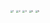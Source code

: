 <img src="https://gitee.com/Acido/images/raw/master/image/202303232256341.jpg" alt="1" style="zoom:25%;" />

<img src="D:\A\考研英语作文85个高分表达\2.jpg" alt="2" style="zoom:25%;" />

<img src="https://gitee.com/Acido/images/raw/master/image/202303232256594.jpg" alt="3" style="zoom:25%;" />

<img src="https://gitee.com/Acido/images/raw/master/image/202303232257456.jpg" alt="4" style="zoom:25%;" />

<img src="https://gitee.com/Acido/images/raw/master/image/202303232257988.jpg" alt="5" style="zoom:25%;" />